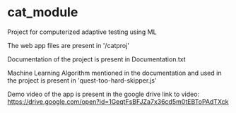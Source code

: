 # cat_module
Project for computerized adaptive testing using ML

The web app files are present in '/catproj'

Documentation of the project is present in Documentation.txt

Machine Learning Algorithm mentioned in the documentation and used in the project is present in 'quest-too-hard-skipper.js'

Demo video of the app is present in the google drive
link to video: https://drive.google.com/open?id=1GeqtFsBFJZa7x36cd5m0tEBToPAdTXck

